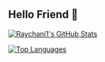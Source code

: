 ## Hello Friend 🤖

<!--
**Raychani1/Raychani1** is a ✨ _special_ ✨ repository because its `README.md` (this file) appears on your GitHub profile.

Here are some ideas to get you started:

- 🔭 I’m currently working on ...
- 🌱 I’m currently learning ...
- 👯 I’m looking to collaborate on ...
- 🤔 I’m looking for help with ...
- 💬 Ask me about ...
- 📫 How to reach me: ...
- 😄 Pronouns: ...
- ⚡ Fun fact: ...
-->

[![Raychani1's GitHub Stats](https://github-readme-stats.vercel.app/api?username=Raychani1&hide=issues,stars&count_private=true&show_icons=true&theme=dark&include_all_commits=true&include_all_contributions=true
)](#)

[![Top Languages](https://github-readme-stats.vercel.app/api/top-langs/?username=Raychani1&langs_count=10&theme=dark&include_forks=false)](#)

